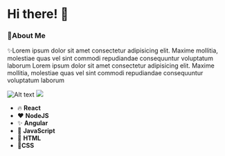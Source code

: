 # Hi there! 👏

### 🚀About Me 

✨Lorem ipsum dolor sit amet consectetur adipisicing elit. Maxime mollitia, molestiae quas vel sint commodi repudiandae consequuntur voluptatum laborum Lorem ipsum dolor sit amet consectetur adipisicing elit. Maxime mollitia, molestiae quas vel sint commodi repudiandae consequuntur voluptatum laborum



![Alt text](./controllers_brief.svg)
<img src="https://simpleicons.org/icons/react.svg">

- 🔥  **React**
- ❤  **NodeJS**
- ✨ **Angular**
- 👑 **JavaScript**
- 🥈 **HTML**
- 💖**CSS** 

